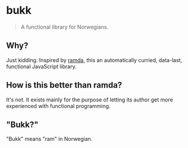 # bukk

> A functional library for Norwegians.

## Why?

Just kidding. Inspired by [ramda](https://github.com/ramda/ramda), this an automatically curried, data-last, functional JavaScript library.

## How is this better than ramda?

It's not. It exists mainly for the purpose of letting its author get more experienced with functional programming.

## "Bukk?"

"Bukk" means "ram" in Norwegian.

